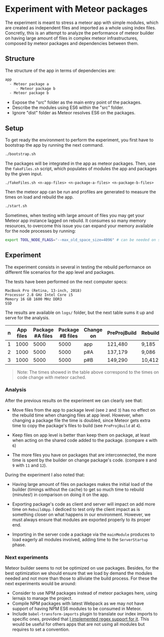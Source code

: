 # Experiment with Meteor packages

The experiment is meant to stress a meteor app with simple modules, which are created as independent files and imported as a whole using index files. Concretly, this is an attempt to analyze the performance of meteor builder on having large amount of files in complex meteor infrastructures, composed by meteor packages and dependencies between them.

## Structure

The structure of the app in terms of dependencies are:

``` bash
app
  - Meteor package a
     - Meteor package b
  - Meteor package b
```

- Expose the "src" folder as the main entry point of the packages.
- Describe the modules using ES6 within the "src" folder.
- Ignore "dist" folder as Meteor resolves ES6 on the packages.

## Setup

To get ready the environment to perform the experiment, you first have to bootstrap the app by running the next command.

``` bash
./bootstrap.sh
```

 The packages will be integrated in the app as meteor packages. Then, use the `fakeFiles.sh` script, which populates of modules the app and packages by the given input.

``` shell
./fakeFiles.sh <n-app-files> <n-package-a-files> <n-package-b-files>
```

Then the meteor app can be run and profiles are generated to measure the times on load and rebuild the app.

``` bash
./start.sh
```

Sometimes, when testing with large amount of files you may get your Meteor app instance lagged on rebuild. It consumes so many memory resources, to overcome this issue you can expand your memory available for the node processes by running:

``` bash
export TOOL_NODE_FLAGS="--max_old_space_size=4096" # can be needed on secenarios with many files
```

## Experiment

The experiment consists in several in testing the rebuild performance on different file scenarios for the app level and packages.

The tests have been performed on the next computer specs:

``` shell
MacBook Pro (Retina, 13-inch, 2018)
Processor 2.8 GHz Intel Core i5
Memory 16 GB 1600 MHz DDR3
SSD
```

The results are available on `logs/` folder, but the next table sums it up and serve for the analysis.

| n  | App files | Package #A files | Package #B files | Change on | PreProjBuild | RebuildApp | ServerStartup | Total    |
|----|-----------|------------------|------------------|-----------|--------------|------------|---------------|----------|
| 1  |    1000   |       5000       |       5000       |    app    |     121,480  |    9,185   |      838      | 131,503  |
| 2  |    1000   |       5000       |       5000       |    p#A    |     137,179  |    9,086   |      1,097    | 147,362  |
| 3  |    1000   |       5000       |       5000       |    p#B    |     149,290  |    10,412  |      1,130    | 160,832  |

> Note: The times showed in the table above correspond to the times on code change with meteor cached.

### Analysis

After the previous results on the experiment we can clearly see that:

- Move files from the app to package level (see `2` and `3`) has no effect on the rebuild time when changing files at app level. However, when changing a package file the time is doubled, since Meteor gets extra time to copy the package's files to build (see `PreProjBuild` at `4`).

- Keep files on app level is better than keep them on package, at least when acting on the shared code added to the package. (compare `4` with `6`)

- The more files you have on packages that are interconnected, the more time is spent by the builder on change package's code. (compare `8` and `9` with `11` and `12`).

During the experiment I also noted that:

- Having large amount of files on packages makes the initial load of the builder (timings without the cache) to get so much time to rebuild (minutes!) in comparison on doing it on the app.

- Exporting package's code as client and server will impact on add more time on `RebuildApp`. I dediced to test only the client impact as is something closer on what happens in our environment. However, we must always ensure that modules are exported properly to its proper end.

- Importing in the server code a package via the `mainModule` produces to load eagerly all modules involved, adding time to the `ServerStartup` phase.

### Next experiments

Meteor builder seems to not be optimized on use packages. Besides, for the best optimization we should ensure that we load by demand the modules needed and not more than those to alliviate the build process. For these the next experiments would be around:

- Consider to use NPM packages instead of meteor packages here, using lernajs to manage the project.
- Compile NPM packages with latest Webpack as we may not have support of having NPM ES6 modules to be consumed in Meteor.
- Include `babel-transform-imports` plugin to translate our index imports to specific ones, provided that [I implemented regex support for it](https://bitbucket.org/amctheatres/babel-transform-imports/pull-requests/8/support-regular-expressions/diff). This would be useful for others apps that are not using all modules but requires to set a convention.
